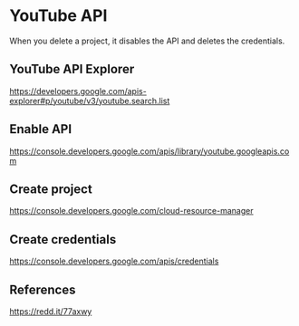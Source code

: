 YouTube API
===========

When you delete a project, it disables the API and deletes the credentials.

YouTube API Explorer
--------------------

https://developers.google.com/apis-explorer#p/youtube/v3/youtube.search.list

Enable API
----------

https://console.developers.google.com/apis/library/youtube.googleapis.com

Create project
--------------

https://console.developers.google.com/cloud-resource-manager

Create credentials
------------------

https://console.developers.google.com/apis/credentials

References
----------

https://redd.it/77axwy
